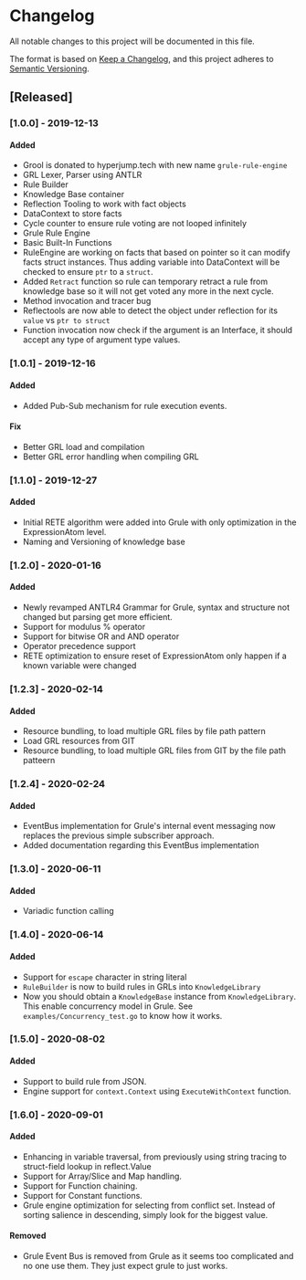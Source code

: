 # Changelog

All notable changes to this project will be documented in this file.

The format is based on [Keep a Changelog](https://keepachangelog.com/en/1.0.0/),
and this project adheres to [Semantic Versioning](https://semver.org/spec/v2.0.0.html).

## [Released]

### [1.0.0] - 2019-12-13

#### Added

- Grool is donated to hyperjump.tech with new name `grule-rule-engine`
- GRL Lexer, Parser using ANTLR
- Rule Builder
- Knowledge Base container
- Reflection Tooling to work with fact objects
- DataContext to store facts
- Cycle counter to ensure rule voting are not looped infinitely
- Grule Rule Engine
- Basic Built-In Functions
- RuleEngine are working on facts that based on pointer so it can modify facts struct instances. Thus adding variable into DataContext will be checked to ensure `ptr` to a `struct`.
- Added `Retract` function so rule can temporary retract a rule from knowledge base so it will not get voted any more in the next cycle.
- Method invocation and tracer bug
- Reflectools are now able to detect the object under reflection for its `value` vs `ptr to struct`
- Function invocation now check if the argument is an Interface, it should accept any type of argument type values.
 
### [1.0.1] - 2019-12-16

#### Added

- Added Pub-Sub mechanism for rule execution events.

#### Fix

- Better GRL load and compilation
- Better GRL error handling when compiling GRL

### [1.1.0] - 2019-12-27

#### Added

- Initial RETE algorithm were added into Grule with only optimization in the ExpressionAtom level.
- Naming and Versioning of knowledge base


### [1.2.0] - 2020-01-16

#### Added

- Newly revamped ANTLR4 Grammar for Grule, syntax and structure not changed but parsing get more efficient.
- Support for modulus % operator
- Support for bitwise OR and AND operator
- Operator precedence support
- RETE optimization to ensure reset of ExpressionAtom only happen if a known variable were changed

### [1.2.3] - 2020-02-14

#### Added

- Resource bundling, to load multiple GRL files by file path pattern
- Load GRL resources from GIT
- Resource bundling, to load multiple GRL files from GIT by the file path patteern

### [1.2.4] - 2020-02-24

#### Added

- EventBus implementation for Grule's internal event messaging now replaces the previous simple subscriber approach.
- Added documentation regarding this EventBus implementation

### [1.3.0] - 2020-06-11

#### Added

- Variadic function calling

### [1.4.0] - 2020-06-14

#### Added

- Support for `escape` character in string literal
- `RuleBuilder` is now to build rules in GRLs into `KnowledgeLibrary`
- Now you should obtain a `KnowledgeBase` instance from `KnowledgeLibrary`. This enable concurrency model in Grule. See `examples/Concurrency_test.go` to know how it works. 

### [1.5.0] - 2020-08-02

#### Added

- Support to build rule from JSON.
- Engine support for `context.Context` using `ExecuteWithContext` function.

### [1.6.0] - 2020-09-01
 
#### Added

- Enhancing in variable traversal, from previously using string tracing to struct-field lookup in reflect.Value
- Support for Array/Slice and Map handling.
- Support for Function chaining.
- Support for Constant functions.
- Grule engine optimization for selecting from conflict set. Instead of sorting salience in descending, simply look for the biggest value.

#### Removed

- Grule Event Bus is removed from Grule as it seems too complicated and no one use them. They just expect grule to just works. 